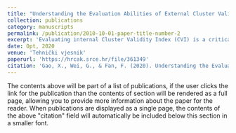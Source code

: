 ```yaml
---
title: "Understanding the Evaluation Abilities of External Cluster Validity Indices to Internal Ones"
collection: publications
category: manuscripts
permalink: /publication/2010-10-01-paper-title-number-2
excerpt: 'Evaluating internal Cluster Validity Index (CVI) is a critical task in clustering research. Existing studies mainly employ the number of clusters (NC-based method) or external CVIs (external CVIs-based method) to evaluate internal CVIs, which are not always reasonable in all scenarios. Additionally, there is no guideline of choosing appropriate methods to evaluate internal CVIs in different cases. In this paper, we focus on the evaluation abilities of external CVIs to internal CVIs, and propose a novel approach, named external CVI evaluation Ability MEasurement approach through Ranking consistency (CAMER), to measure the evaluation abilities of external CVIs quantitatively, for assisting in selecting appropriate external CVIs to evaluate internal CVIs. Specifically, we formulate the evaluation ability measurement problem as a ranking consistency task, by measuring the consistency between the evaluation results of external CVIs to internal CVIs and the ground truth performance of internal CVIs. Then, the superiority of CAMER is validated through a real-world case. Moreover, the evaluation abilities of seven popular external CVIs to internal CVIs in six different scenarios are explored by CAMER. Finally, these explored evaluation abilities are validated on four real-world datasets, demonstrating the effectiveness of CAMER.'
date: Opt, 2020
venue: 'Tehnički vjesnik'
paperurl: 'https://hrcak.srce.hr/file/361349'
citation: 'Gao, X., Wei, G., & Fan, F. (2020). Understanding the Evaluation Abilities of External Cluster Validity Indices to Internal Ones. Tehnički vjesnik, 27(6), 1956-1964.'
---
```


The contents above will be part of a list of publications, if the user clicks the link for the publication than the contents of section will be rendered as a full page, allowing you to provide more information about the paper for the reader. When publications are displayed as a single page, the contents of the above "citation" field will automatically be included below this section in a smaller font.
